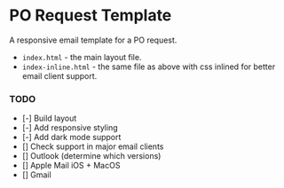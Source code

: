 # PO Request Template

A responsive email template for a PO request.

- `index.html` - the main layout file.
- `index-inline.html` - the same file as above with css inlined for better email client support.

### TODO
- [-] Build layout
- [-] Add responsive styling
- [-] Add dark mode support
- [] Check support in major email clients
 - [] Outlook (determine which versions)
 - [] Apple Mail iOS + MacOS
 - [] Gmail